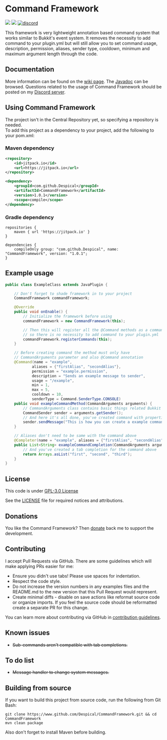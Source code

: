 # Command Framework
[![](https://jitpack.io/v/Despical/CommandFramework.svg)](https://jitpack.io/#Despical/CommandFramework)
[![](https://img.shields.io/badge/javadocs-latest-lime.svg)](https://javadoc.jitpack.io/com/github/Despical/CommandFramework/latest/javadoc/index.html)
[![discord](https://img.shields.io/discord/719922452259668000.svg?color=lime&label=discord)](https://discord.gg/Vhyy4HA)

This framework is very lightweight annotation based command system that works similar to Bukkit's event system. It removes the necessity to
add command to your plugin.yml but will still allow you to set command usage, description, permission, aliases, sender type, cooldown, minimum
and maximum argument length through the code.

## Documentation
More information can be found on the [wiki page](https://github.com/Despical/CommandFramework/wiki). The [Javadoc](https://javadoc.jitpack.io/com/github/Despical/CommandFramework/latest/javadoc/index.html) can be browsed. Questions
related to the usage of Command Framework should be posted on my [Discord server](https://discord.com/invite/Vhyy4HA).

## Using Command Framework
The project isn't in the Central Repository yet, so specifying a repository is needed.<br>
To add this project as a dependency to your project, add the following to your pom.xml:

### Maven dependency

```xml
<repository>
    <id>jitpack.io</id>
    <url>https://jitpack.io</url>
</repository>
```
```xml
<dependency>
    <groupId>com.github.Despical</groupId>
    <artifactId>CommandFramework</artifactId>
    <version>1.0.1</version>
    <scope>compile</scope>
</dependency>
```

### Gradle dependency
```
repositories {
    maven { url 'https://jitpack.io' }
}
```
```
dependencies {
    compileOnly group: "com.github.Despical", name: "CommandFramework", version: "1.0.1";
}
```

## Example usage
```java
public class ExampleClass extends JavaPlugin {

    // Don't forget to shade framework in to your project
    CommandFramework commandFramework;

    @Override
    public void onEnable() {
        // Initialize the framework before using
        commandFramework = new CommandFramework(this);

        // Then this will register all the @Command methods as a command
        // so there is no necessity to add command to your plugin.yml
        commandFramework.registerCommands(this);
    }

    // Before creating command the method must only have
    // CommandArguments parameter and also @Command annotation
    @Command(name = "example",
            aliases = {"firstAlias", "secondAlias"},
            permission = "example.permission",
            description = "Sends an example message to sender",
            usage = "/example",
            min = 1,
            max = 5,
            cooldown = 10,
            senderType = Command.SenderType.CONSOLE)
    public void exampleCommandMethod(CommandArguments arguments) {
        // CommandArguments class contains basic things related Bukkit commands
        CommandSender sender = arguments.getSender();
        // And here it's all done, you've created command with properties above!
        sender.sendMessage("This is how you can create a example command using framework.");
    }

    // Aliases don't need to be same with the command above
    @Completer(name = "example", aliases = {"firstAlias", "secondAlias"})
    public List<String> exampleCommandCompletion(CommandArguments arguments) {
        // And you've created a tab completion for the command above
        return Arrays.asList("first", "second", "third");
    }
}
```

## License
This code is under [GPL-3.0 License](http://www.gnu.org/licenses/gpl-3.0.html)

See the [LICENSE](https://github.com/Despical/CommandFramework/blob/main/LICENSE) file for required notices and attributions.

## Donations
You like the Command Framework? Then [donate](https://www.patreon.com/despical) back me to support the development.

## Contributing

I accept Pull Requests via GitHub. There are some guidelines which will make applying PRs easier for me:
+ Ensure you didn't use tabs! Please use spaces for indentation.
+ Respect the code style.
+ Do not increase the version numbers in any examples files and the README.md to the new version that this Pull Request would represent.
+ Create minimal diffs - disable on save actions like reformat source code or organize imports. If you feel the source code should be reformatted create a separate PR for this change.

You can learn more about contributing via GitHub in [contribution guidelines](CONTRIBUTING.md).

## Known issues
* ~~Sub-commands aren't compatible with tab completions.~~

## To do list
* ~~Message handler to change system messages.~~

## Building from source
If you want to build this project from source code, run the following from Git Bash:
```
git clone https://www.github.com/Despical/CommandFramework.git && cd CommandFramework
mvn clean package
```
Also don't forget to install Maven before building.
